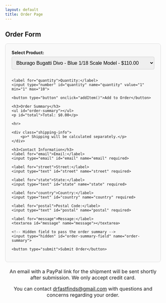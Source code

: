 ```yaml
---
layout: default
title: Order Page
---
```


<style>
    form {
        display: flex;
        flex-direction: column;
        max-width: 600px;
        margin: auto;
        padding: 20px;
        border: 1px solid #ddd;
        border-radius: 8px;
        background-color: #f9f9f9;
    }
    label {
        font-weight: bold;
        margin-bottom: 5px;
    }
    input, select, textarea, button {
        padding: 10px;
        margin-bottom: 15px;
        border: 1px solid #ccc;
        border-radius: 4px;
        font-size: 16px;
    }
    button {
        background-color: #4CAF50;
        color: white;
        border: none;
        cursor: pointer;
    }
    button:hover {
        background-color: #45a049;
    }
    h3 {
        margin-top: 20px;
        border-bottom: 2px solid #ddd;
        padding-bottom: 10px;
    }

.thank-you-message {
    text-align: center;
    margin-top: 20px; /* Adjust margin as needed */
    font-size: 16px; /* Adjust font size as needed */
}

</style>



<h2>Order Form</h2>

<form id="order-form" action="https://formspree.io/f/mvgpyred" method="post">
    <label for="product">Select Product:</label>
    <select id="product" name="product">
        <option value="bugatti-divo" data-price="110.00">Bburago Bugatti Divo - Blue 1/18 Scale Model - $110.00</option>
        <option value="porsche-963" data-price="40.00">Bburago Porsche 963 LMDH #5 Le Mans 1/24 Scale - $40.00</option>
        <option value="A110" data-price="155.00">Trofeu Alpine A110 1/43 Scale Model - $155.00</option>
        <option value="rwb" data-price="35.00">TPC 1:64 RWB 993 1/64 Scale Model - $35.00</option>
        <option value="toyotagazoo" data-price="100.00">Tamiya Toyota Gazoo Racing TS050 Hybrid 1/24 Scale - $100.00</option>
        <option value="timemicro-ae86-initial-d" data-price="45.00">TimeMicro AE86 Initial D Anime Version 1/64 Scale Model - $45.00</option>
        <option value="timemicro-tiffany-blue-trailer" data-price="70.00">TimeMicro Tiffany Blue Trailer Set: Volkswagen and Spyder - $70.00</option>
        <option value="tiffany-blue-spyder" data-price="40.00">TimeMicro Tiffany Blue Spyder 1/64 Scale Model - $40.00</option>
        <option value="timemicro-nissan-gtr3" data-price="45.00">TimeMicro Normal Alloy Model: Nissan GTR3.0 Tiffany Blue, 1/64 - $45.00</option>
        <option value="timemicro-coca-cola-spyder" data-price="65.00">TimeMicro Coca Cola Spyder 918 Trailer Set 1/64 Scale Model - $65.00</option>
        <option value="tamiya-redbull-rb6" data-price="200.00">Tamiya 1/20 Red Bull Racing F1 Renault RB6 Grand Prix 1/20 Scale - $200.00</option>
        <option value="top-studio-rb6" data-price="180.00">Top Studio 1/20 RB6 Super Detail-Up Set - $180.00</option>
        <option value="tamiya-mclaren-mp4" data-price="620.00">Tamiya 1/12 McLaren MP4 1/12 Scale - $620.00</option>
        <option value="top-studio-mp4" data-price="800.00">Top Studio McLaren MP4/6 Super Detail-Up Set - $800.00</option>
        <option value="studio27-bmw-f106" data-price="385.00">Studio27 BMW F1.06 Sauber 1/24 Scale - $385.00</option>
        <option value="porsche-911-spa-francorchamps" data-price="190.00">Porsche 911 1969 Spa-Francorchamps 24th 1st - $190.00</option>
        <option value="mclaren-mp46-tabu-design" data-price="50.00">McLaren MP4/6 Full Sponsor (Tabu Design) - $50.00</option>
        <option value="lola-t292-1973" data-price="175.00">Lola T292 1973 SPA1000km 1/43 Scale - $175.00</option>
        <option value="lotus-super-7" data-price="65.00">Tamiya Lotus Super 7 Series II: A Classic Roadster - $65.00</option>
        <option value="toyota-2000-gt" data-price="150.00">Inter Allied Toyota 2000 GT - $150.00</option>
        <option value="toyota-88c-v" data-price="80.00">Hasegawa Minolta Toyota 88C-V: Iconic Racing Machine - $80.00</option>
        <option value="ferrari-f2003-ga-japan" data-price="170.00">Fujimi Ferrari F2003-GA Japan GP - $170.00</option>
        <option value="ferrari-f2003-ga-detail-up" data-price="185.00">Ferrari F2003-GA Super Detail-Up Set by Top Studio - $185.00</option>
        <option value="ford-gt40-roadster-sebring" data-price="30000.00">Exoto | 1:18 | Ford GT40 MK II Roadster 1966 | Winner, Sebring - $30,000.00</option>
        <option value="nissan-240-rs" data-price="155.00">Beemax Nissan 240 RS - $155.00</option>
        <option value="ferrari-312p" data-price="35.00">Bburago Ferrari 312P: A Diecast Tribute to Racing History - $35.00</option>
    </select>

    <label for="quantity">Quantity:</label>
    <input type="number" id="quantity" name="quantity" value="1" min="1" max="10">

    <button type="button" onclick="addItem()">Add to Order</button>

    <h3>Order Summary</h3>
    <ul id="order-summary"></ul>
    <p id="total">Total: $0.00</p>

    <hr>

    <div class="shipping-info">
        <p>* Shipping will be calculated separately.</p>
    </div>

    <h3>Contact Information</h3>
    <label for="email">Email:</label>
    <input type="email" id="email" name="email" required>

    <label for="street">Street:</label>
    <input type="text" id="street" name="street" required>

    <label for="state">State:</label>
    <input type="text" id="state" name="state" required>

    <label for="country">Country:</label>
    <input type="text" id="country" name="country" required>

    <label for="postal">Postal Code:</label>
    <input type="text" id="postal" name="postal" required>

    <label for="message">Message:</label>
    <textarea id="message" name="message"></textarea>

    <!-- Hidden field to pass the order summary -->
    <input type="hidden" id="order-summary-field" name="order-summary">

    <button type="submit">Submit Order</button>
</form>


<script>
    let total = 0;
    const summaryList = document.getElementById('order-summary');
    const totalDisplay = document.getElementById('total');
    const items = {};

    function addItem() {
        const productSelect = document.getElementById('product');
        const quantityInput = document.getElementById('quantity');
        const selectedOption = productSelect.options[productSelect.selectedIndex];
        const productName = selectedOption.text;
        const productPrice = parseFloat(selectedOption.getAttribute('data-price'));
        const quantity = parseInt(quantityInput.value);
        const itemTotal = productPrice * quantity;

        if (items[productName]) {
            items[productName].quantity += quantity;
            items[productName].total += itemTotal;
        } else {
            items[productName] = { quantity: quantity, total: itemTotal, price: productPrice };
        }

        updateSummary();
    }

    function updateSummary() {
        summaryList.innerHTML = '';
        total = 0;

        for (const [name, item] of Object.entries(items)) {
            const itemList = document.createElement('li');
            itemList.textContent = `${name} - $${item.total.toFixed(2)} (${item.quantity}x)`;
            summaryList.appendChild(itemList);
            total += item.total;
        }

        totalDisplay.textContent = `Total: $${total.toFixed(2)}`;
    }

    document.getElementById('order-form').addEventListener('submit', function(event) {
        const requiredFields = ['email', 'street', 'state', 'country', 'postal'];
        for (let field of requiredFields) {
            if (!document.getElementById(field).value) {
                alert('Please complete all required fields.');
                event.preventDefault();
                return;
            }
        }

        // Prepare order summary
        const orderSummary = Object.entries(items).map(([name, item]) => `${name}: $${item.total.toFixed(2)} (${item.quantity}x)`).join('\n');
        const orderTotal = `Total: $${total.toFixed(2)}`;
        
        // Create a hidden field to store the order summary
        const hiddenSummaryField = document.createElement('input');
        hiddenSummaryField.type = 'hidden';
        hiddenSummaryField.name = 'order_summary';
        hiddenSummaryField.value = `${orderSummary}\n${orderTotal}`;
        document.getElementById('order-form').appendChild(hiddenSummaryField);

        // Clean up and ensure only necessary fields are submitted
        document.getElementById('product').remove();
        document.getElementById('quantity').remove();
    });
</script>

<div class="thank-you-message">
    <p>An email with a PayPal link for the shipment will be sent shortly after submission. We only accept credit card.</p>
    <p>You can contact <a href="mailto:drfastfinds@gmail.com">drfastfinds@gmail.com</a> with questions and concerns regarding your order.</p>
</div>
